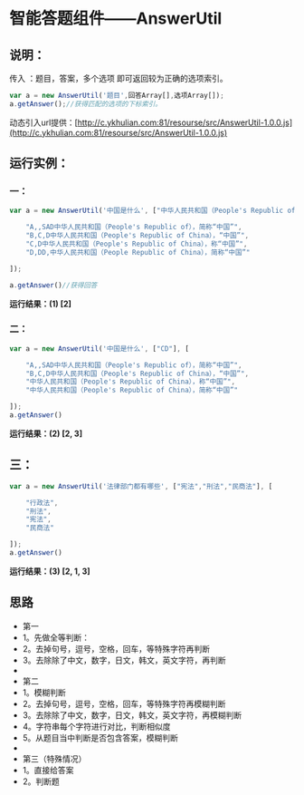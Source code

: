 # 智能答题组件——AnswerUtil


## 说明：
传入 ：题目，答案，多个选项
即可返回较为正确的选项索引。

```javascript
var a = new AnswerUtil('题目',回答Array[],选项Array[]);
a.getAnswer();//获得匹配的选项的下标索引。
```
动态引入url提供：[http://c.ykhulian.com:81/resourse/src/AnswerUtil-1.0.0.js](http://c.ykhulian.com:81/resourse/src/AnswerUtil-1.0.0.js)
## 运行实例：
###  一：
```javascript
var a = new AnswerUtil('中国是什么', ["中华人民共和国（People's Republic of China），简称“中国”"], [

    "A,,SAD中华人民共和国（People's Republic of），简称“中国”",
    "B,C,D中华人民共和国（People's Republic of China），“中国”",
    "C,D中华人民共和国（People's Republic of China），称“中国”",
    "D,DD,中华人民共和国（People Republic of China），简称“中国”"

]);

a.getAnswer()//获得回答
```
__运行结果：(1) [2]__

### 二：
```javascript
var a = new AnswerUtil('中国是什么', ["CD"], [

    "A,,SAD中华人民共和国（People's Republic of），简称“中国”",
    "B,C,D中华人民共和国（People's Republic of China），“中国”",
    "中华人民共和国（People's Republic of China），称“中国”",
    "中华人民共和国（People's Republic of China），简称“中国”"

]);
a.getAnswer()
```
__运行结果：(2) [2, 3]__

## 三：
```javascript
var a = new AnswerUtil('法律部门都有哪些', ["宪法","刑法","民商法"], [

    "行政法",
    "刑法",
    "宪法",
    "民商法"

]);
a.getAnswer()
```

__运行结果：(3) [2, 1, 3]__

## 思路

 * 第一
 * 1。先做全等判断：
 * 2。去掉句号，逗号，空格，回车，等特殊字符再判断
 * 3。去除除了中文，数字，日文，韩文，英文字符，再判断
 * 
 * 第二
 * 1。模糊判断
 * 2。去掉句号，逗号，空格，回车，等特殊字符再模糊判断
 * 3。去除除了中文，数字，日文，韩文，英文字符，再模糊判断
 * 4。字符串每个字符进行对比，判断相似度
 * 5。从题目当中判断是否包含答案，模糊判断
 * 
 * 第三（特殊情况）
 * 1。直接给答案
 * 2。判断题

